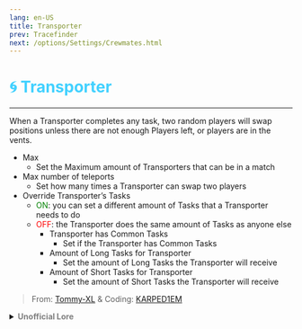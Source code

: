 ```yaml
---
lang: en-US
title: Transporter
prev: Tracefinder
next: /options/Settings/Crewmates.html
---
```


# <font color="#42D1FF">🌀 <b>Transporter</b></font> <Badge text="Basic" type="tip" vertical="middle"/>
---

When a Transporter completes any task, two random players will swap positions unless there are not enough Players left, or players are in the vents.
* Max
  * Set the Maximum amount of Transporters that can be in a match
* Max number of teleports
  * Set how many times a Transporter can swap two players
* Override Transporter’s Tasks
  * <font color=green>ON</font>: you can set a different amount of Tasks that a Transporter needs to do
  * <font color=red>OFF</font>: the Transporter does the same amount of Tasks as anyone else
    * Transporter has Common Tasks
      * Set if the Transporter has Common Tasks
    * Amount of Long Tasks for Transporter
      * Set the amount of Long Tasks the Transporter will receive
    * Amount of Short Tasks for Transporter
      * Set the amount of Short Tasks the Transporter will receive

> From: [Tommy-XL](https://github.com/KARPED1EM/TownOfHostEdited/issues/18) & Coding: [KARPED1EM](https://github.com/KARPED1EM)

<details>
<summary><b><font color=gray>Unofficial Lore</font></b></summary>

Placeholder: This role is a ROLE OH EM GOSH
> Submitted by: Member
</details>